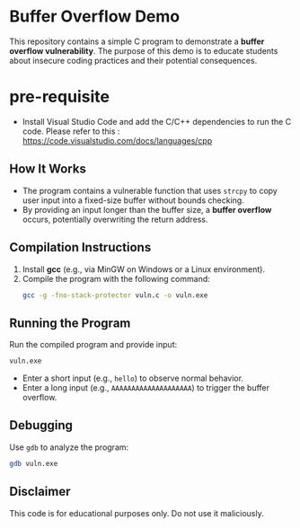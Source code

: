 # Buffer Overflow Demo

This repository contains a simple C program to demonstrate a **buffer overflow vulnerability**. The purpose of this demo is to educate students about insecure coding practices and their potential consequences.

# pre-requisite
- Install Visual Studio Code and add the C/C++ dependencies to run the C code. Please refer to this : https://code.visualstudio.com/docs/languages/cpp

## How It Works

- The program contains a vulnerable function that uses `strcpy` to copy user input into a fixed-size buffer without bounds checking.
- By providing an input longer than the buffer size, a **buffer overflow** occurs, potentially overwriting the return address.

## Compilation Instructions

1. Install **gcc** (e.g., via MinGW on Windows or a Linux environment).
2. Compile the program with the following command:
   ```bash
   gcc -g -fno-stack-protector vuln.c -o vuln.exe
   ```

## Running the Program

Run the compiled program and provide input:
```bash
vuln.exe
```

- Enter a short input (e.g., `hello`) to observe normal behavior.
- Enter a long input (e.g., `AAAAAAAAAAAAAAAAAAAA`) to trigger the buffer overflow.

## Debugging

Use `gdb` to analyze the program:
```bash
gdb vuln.exe
```

## Disclaimer

This code is for educational purposes only. Do not use it maliciously.